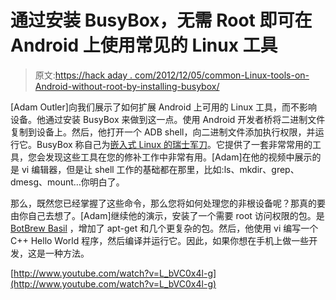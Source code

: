 # 通过安装 BusyBox，无需 Root 即可在 Android 上使用常见的 Linux 工具

> 原文:[https://hack aday . com/2012/12/05/common-Linux-tools-on-Android-without-root-by-installing-busybox/](https://hackaday.com/2012/12/05/common-linux-tools-on-android-without-root-by-installing-busybox/)

[Adam Outler]向我们展示了如何扩展 Android 上可用的 Linux 工具，而不影响设备。他通过安装 BusyBox 来做到这一点。使用 Android 开发者桥将二进制文件复制到设备上。然后，他打开一个 ADB shell，向二进制文件添加执行权限，并运行它。BusyBox 称自己为[嵌入式 Linux 的瑞士军刀](http://www.busybox.net/about.html)。它提供了一套非常常用的工具，您会发现这些工具在您的修补工作中非常有用。[Adam]在他的视频中展示的是 vi 编辑器，但是让 shell 工作的基础都在那里，比如:ls、mkdir、grep、dmesg、mount…你明白了。

那么，既然您已经掌握了这些命令，那么您将如何处理您的非根设备呢？那真的要由你自己去想了。[Adam]继续他的演示，安装了一个需要 root 访问权限的包。是 [BotBrew Basil](https://play.google.com/store/apps/details?id=com.botbrew.basil&hl=en) ，增加了 apt-get 和几个更复杂的包。然后，他使用 vi 编写一个 C++ Hello World 程序，然后编译并运行它。因此，如果你想在手机上做一些开发，这是一种方法。

[http://www.youtube.com/watch?v=L_bVC0x4l-g](http://www.youtube.com/watch?v=L_bVC0x4l-g)